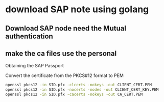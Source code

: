 # download SAP note using golang

## Download SAP node need the Mutual authentication

## make the ca files use the personal 

Obtaining the SAP Passport

Convert the certificate from the PKCS#12 format to PEM

```sh
openssl pkcs12 -in SID.pfx -clcerts -nokeys -out CLIENT_CERT.PEM
openssl pkcs12 -in SID.pfx -nocerts -nodes -out CLIENT_CERT_KEY.PEM
openssl pkcs12 -in SID.pfx -cacerts -nokeys -out CA_CERT.PEM
```





